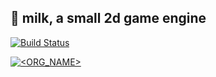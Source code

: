 ## 🥛 milk, a small 2d game engine 

[![Build Status](https://travis-ci.com/Straskal/milk.svg?branch=master)](https://travis-ci.com/Straskal/milk)

[![<ORG_NAME>](https://circleci.com/gh/Straskal/milk.svg?style=svg)](<LINK>)
